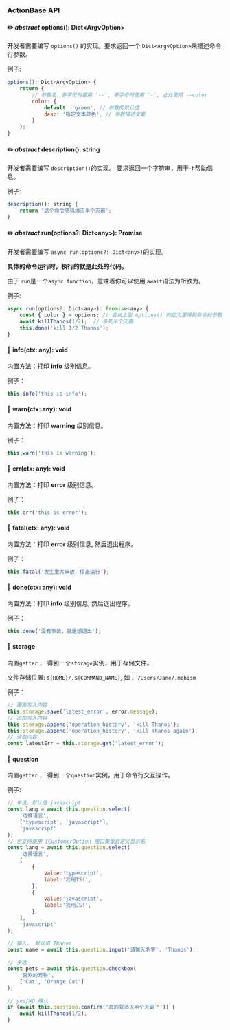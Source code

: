 ### ActionBase API

#### ✏️ *abstract* options(): Dict\<ArgvOption>

开发者需要编写 `options()` 的实现。要求返回一个 `Dict<ArgvOption>`来描述命令行参数。

例子:

```javascript
options(): Dict<ArgvOption> {
	return {
		// 参数名，多字母时使用 '--', 单字母时使用 '-', 此处使用 --color
		color: {  
			default: 'green', // 参数的默认值
			desc: '指定文本颜色', // 参数描述文案
		}
	};
} 
```

#### ✏️ *abstract* description(): string

开发者需要编写 `description()`的实现。 要求返回一个字符串，用于`-h`帮助信息。

例子: 

```javascript
description(): string {
	return '这个命令随机消灭半个灭霸';
}
```

#### ✏️ *abstract* run(options?: Dict\<any>): Promise<any>

开发者需要编写 `async run(options?: Dict<any>)`的实现。

**具体的命令运行时，执行的就是此处的代码。** 

由于 `run`是一个`async function`，意味着你可以使用 `await`语法为所欲为。

例子: 

```javascript
async run(options?: Dict<any>): Promise<any> {
	const { color } = options; // 会从上面 options() 的定义里得到命令行参数
	await killThanos(1/2);  // 杀死半个灭霸
	this.done('kill 1/2 Thanos');
}
```

#### 🎁 info(ctx: any): void

内置方法：打印 **info** 级别信息。

例子：

```javascript
this.info('this is info');	
```

#### 🎁 warn(ctx: any): void

内置方法：打印 **warning** 级别信息。

例子：

```javascript
this.warn('this is warning');	
```

#### 🎁 err(ctx: any): void

内置方法：打印 **error** 级别信息。

例子：

```javascript
this.err('this is error');	
```

#### 🎁 fatal(ctx: any): void

内置方法：打印 **error** 级别信息, 然后退出程序。

例子：

```javascript
this.fatal('发生重大事故，停止运行');	
```

#### 🎁 done(ctx: any): void

内置方法：打印 **info** 级别信息, 然后退出程序。

例子：

```javascript
this.done('没有事故，就是想退出');	
```
	
#### 🎁 storage
内置`getter` ， 得到一个`storage`实例，用于存储文件。

文件存储位置: `${HOME}/.${COMMAND_NAME}`, 如： `/Users/Jane/.mohism`

例子：

```javascript
// 覆盖写入内容
this.storage.save('latest_error', error.message);
// 追加写入内容
this.storage.append('operation_history', 'kill Thanos');
this.storage.append('operation_history', 'kill Thanos again');
// 读取内容
const latestErr = this.storage.get('latest_error');
```
 
#### 🎁 question
内置`getter` ， 得到一个`question`实例，用于命令行交互操作。

例子: 

```javascript
// 单选，默认值 javascript
const lang = await this.question.select(
	'选择语言', 
	['typescript', 'javascript'], 
	'javascript'
);
// 也支持使用 ICustomerOption 接口类型自定义显示名
const lang = await this.question.select(
	'选择语言', 
	[
		{
			value:'typescript',
			label:'我用TS!',
		},
		{
			value:'javascript',
			label:'我用JS!',
		}
	], 
	'javascript'
);

// 输入， 默认值 Thanos
const name = await this.question.input('请输入名字', 'Thanos');
	
// 多选
const pets = await this.question.checkbox(
	'喜欢的宠物',
	['Cat', 'Orange Cat']
);
	
// yes/NO 确认
if (await this.question.confirm('真的要消灭半个灭霸？')) {
	await killThanos(1/2);
}
```